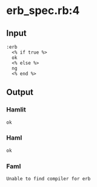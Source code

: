 # erb\_spec.rb:4
## Input
```haml
:erb
  <% if true %>
  ok
  <% else %>
  ng
  <% end %>

```

## Output
### Hamlit
```html
ok

```

### Haml
```html
ok


```

### Faml
```html
Unable to find compiler for erb
```
